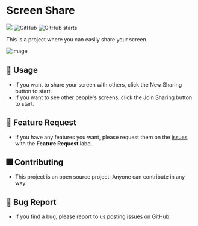 # Screen Share

<p>
  
  <img src="https://hits.seeyoufarm.com/api/count/incr/badge.svg?url=https%3A%2F%2Fgithub.com%2Fakon47%2Fscreen-share&count_bg=%2379C83D&title_bg=%23555555&icon=&icon_color=%23E7E7E7&title=hits&edge_flat=false" />
  <img alt="GitHub" src="https://img.shields.io/github/license/akon47/screen-share">
  <img alt="GitHub starts" src="https://img.shields.io/github/stars/akon47/screen-share">
</p>

This is a project where you can easily share your screen.

![image](https://user-images.githubusercontent.com/49547202/198860631-a11e2db2-38c0-40d8-a5bc-40a08e2bf335.png)

## 📃 Usage
- If you want to share your screen with others, click the New Sharing button to start.
- If you want to see other people's screens, click the Join Sharing button to start.

## 💁 Feature Request
- If you have any features you want, please request them on the [issues](https://github.com/akon47/screen-share/issues) with the **Feature Request** label.

## 🎆 Contributing
- This project is an open source project. Anyone can contribute in any way.

## 🐞 Bug Report
- If you find a bug, please report to us posting [issues](https://github.com/akon47/screen-share/issues) on GitHub.
